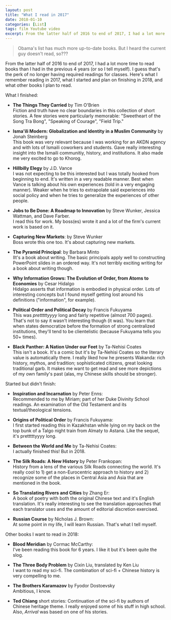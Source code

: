 ```yaml
---
layout: post
title: "What I read in 2017"
date: 2018-01-10
categories: [List]
tags: film Youtube video
excerpt: From the latter half of 2016 to end of 2017, I had a lot more time to read books than I had in the previous 4 years (or so I tell myself). I guess that's the perk of no longer having required readings for classes. Here's what I remember reading in 2017, what I started and plan on finishing in 2018, and what other books I plan to read.
---
```

>Obama's list has much more up-to-date books. But I heard the current guy doesn't read, so???

From the latter half of 2016 to end of 2017, I had a lot more time to read books than I had in the previous 4 years (or so I tell myself). I guess that's the perk of no longer having required readings for classes. Here's what I remember reading in 2017, what I started and plan on finishing in 2018, and what other books I plan to read.


What I finished:

- **The Things They Carried** by Tim O'Brien  
Fiction and truth have no clear boundaries in this collection of short stories. A few stories were particularly memorable: "Sweetheart of the Song Tra Bong", "Speaking of Courage", "Field Trip."  

- **Isma'ili Modern: Globalization and Identity in a Muslim Community** by Jonah Steinberg  
This book was very relevant because I was working for an AKDN agency and with lots of Ismaili coworkers and students. Gave really interesting insight into the Ismaili communitiy, history, and institutions. It also made me very excited to go to Khorog.  

- **Hillbilly Elegy** by J.D. Vance  
I was not expecting to be this interested but I was totally hooked from beginning to end. It's written in a very readable manner. Best when Vance is talking about his own experiences (told in a very engaging manner). Weaker when he tries to extrapolate said experiences into social policy and when he tries to generalize the experiences of other people.

- **Jobs to Be Done: A Roadmap to Innovation** by Steve Wunker, Jessica Wattman, and Dave Farber.  
I read this for work. My boss(es) wrote it and a lot of the firm's current work is based on it.

- **Capturing New Markets**: by Steve Wunker  
Boss wrote this one too. It's about capturing new markets.  

- **The Pyramid Principal**: by Barbara Minto  
IIt's a book about writing. The basic principals apply well to constructing PowerPoint slides in an ordered way. It's not terribly exciting writing for a book about writing though.


- **Why Information Grows: The Evolution of Order, from Atoms to Economies** by Cesar Hidalgo  
Hidalgo asserts that information is embodied in physical order. Lots of interesting concepts but I found myself getting lost around his definitions ("information", for example).

- **Political Order and Political Decay** by Francis Fukuyama  
This was *pretttttyyyy* long and fairly repetitive (almost 700 pages). That's not to say it wasn't interesting though (it was). You learn that when states democratize before the formation of strong centralized institutions, they'll tend to be clientelistic (because Fukuyama tells you 50+ times).

- **Black Panther: A Nation Under our Feet** by Ta-Nehisi Coates  
This isn't a book. It's a comic but it's by Ta-Nehisi Coates so the literary value is automatically there. I really liked how he presents Wakanda: rich history, mythos, and tradition; sophisticated citizens, great looking traditional garb. It makes me want to get read and see more depictions of my own family's past (alas, my Chinese skills should be stronger).

Started but didn't finish:

- **Inspiration and Incarnation** by Peter Enns:  
Recommended to me by Miriam; part of her Duke Divinity School readings. An examination of the Old Testament and its textual/theological tensions.

- **Origins of Political Order** by Francis Fukuyama:  
I first started reading this in Kazakhstan while lying on my back on the top bunk of a Talgo night train from Almaty to Astana. Like the sequel, it's pretttttyyyy long.

- **Between the World and Me** by Ta-Nehisi Coates:  
 I actually finished this! But in 2018.

- **The Silk Roads: A New History** by Peter Frankopan:  
 History from a lens of the various Silk Roads connecting the world. It's really cool to 1) get a non-Eurocentric approach to history and 2) recognize some of the places in Central Asia and Asia that are mentioned in the book.

- **So Translating Rivers and Cities** by Zhang Er:  
 A book of poetry with both the original Chinese text and it's English translation. It's really interesting to see the translation approaches that each translator uses and the amount of editorial discretion exercised.

- **Russian Course** by Nicholas J. Brown:  
 At some point in my life, I will learn Russian. That's what I tell myself.

Other books I want to read in 2018:

- **Blood Meridian** by Cormac McCarthy:  
I've been reading this book for 6 years. I like it but it's been quite the slog.

- **The Three Body Problem** by Cixin Liu, translated by Ken Liu  
I want to read my sci-fi. The combination of sci-fi + Chinese history is very compelling to me.

- **The Brothers Karamazov** by Fyodor Dostoevsky  
Ambitious, I know.

- **Ted Chiang** short stories:
Continuation of the sci-fi by authors of Chinese heritage theme. I really enjoyed some of his stuff in high school. Also, *Arrival* was based on one of his stories.
